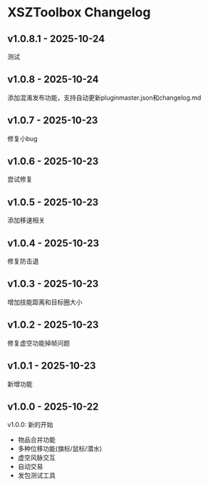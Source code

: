 # XSZToolbox Changelog
## v1.0.8.1 - 2025-10-24

测试

## v1.0.8 - 2025-10-24

添加混淆发布功能，支持自动更新pluginmaster.json和changelog.md


## v1.0.7 - 2025-10-23

修复小bug

## v1.0.6 - 2025-10-23

尝试修复

## v1.0.5 - 2025-10-23

添加移速相关

## v1.0.4 - 2025-10-23

修复防击退

## v1.0.3 - 2025-10-23

增加技能距离和目标圈大小

## v1.0.2 - 2025-10-23

修复虚空功能掉帧问题

## v1.0.1 - 2025-10-23

新增功能

## v1.0.0 - 2025-10-22

v1.0.0: 新的开始
- 物品合并功能
- 多种位移功能(旗标/鼠标/潜水)
- 虚空风脉交互
- 自动交易
- 发包测试工具

